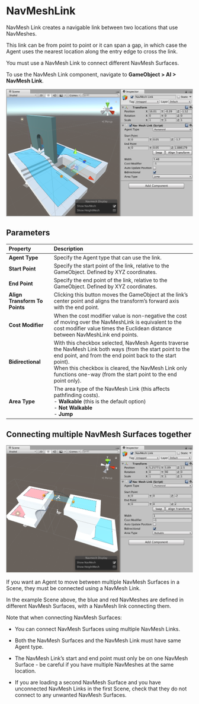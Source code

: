 # NavMeshLink

NavMesh Link creates a navigable link between two locations that use NavMeshes.

This link can be from point to point or it can span a gap, in which case the Agent uses the nearest location along the entry edge to cross the link.

You must use a NavMesh Link to connect different NavMesh Surfaces.

To use the NavMesh Link component, navigate to **GameObject > AI > NavMesh Link**.

![NavMeshLink example](Images/NavMeshLink-Example.png "A NavMesh Link component open in the Inspector window")

## Parameters
| **Property**                  | **Description**          |
|:------------------------------|:-------------------------| 
| **Agent Type**                | Specify the Agent type that can use the link.|
| **Start Point**               | Specify the start point of the link, relative to the GameObject. Defined by XYZ coordinates. |
| **End Point**                 | Specify the end point of the link, relative to the GameObject. Defined by XYZ coordinates. |
| **Align Transform To Points** | Clicking this button moves the GameObject at the link’s center point and aligns the transform’s forward axis with the end point. |
| **Cost Modifier**             | When the cost modifier value is non-negative the cost of moving over the NavMeshLink is equivalent to the cost modifier value times the Euclidean distance between NavMeshLink end points.
| **Bidirectional**             | With this checkbox selected, NavMesh Agents traverse the NavMesh Link both ways (from the start point to the end point, and from the end point back to the start point).<br/>When this checkbox is cleared, the NavMesh Link only functions one-way (from the start point to the end point only). |
| **Area Type**                 | The area type of the NavMesh Link (this affects pathfinding costs). <br/> - **Walkable** (this is the default option)<br/> - **Not Walkable** <br/> - **Jump** |


## Connecting multiple NavMesh Surfaces together

![Connecting surfaces example](Images/ConnectingSurfaces-Example.png "In this image, the blue and red NavMeshes are defined in two different NavMesh Surfaces and connected by a NavMesh Link")

If you want an Agent to move between multiple NavMesh Surfaces in a Scene, they must be connected using a NavMesh Link.

In the example Scene above, the blue and red NavMeshes are defined in different NavMesh Surfaces, with a NavMesh link connecting them.

Note that when connecting NavMesh Surfaces:

* You can connect NavMesh Surfaces using multiple NavMesh Links.

* Both the NavMesh Surfaces and the NavMesh Link must have same Agent type.

* The NavMesh Link’s start and end point must only be on one NavMesh Surface - be careful if you have multiple NavMeshes at the same location. 

* If you are loading a second NavMesh Surface and you have unconnected NavMesh Links in the first Scene, check that they do not connect to any unwanted NavMesh Surfaces.

